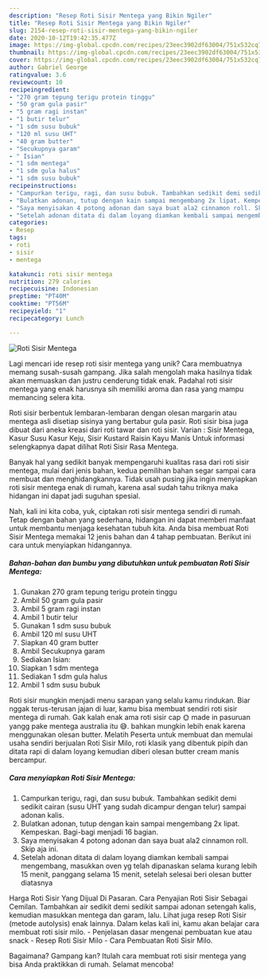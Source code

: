 ```yaml
---
description: "Resep Roti Sisir Mentega yang Bikin Ngiler"
title: "Resep Roti Sisir Mentega yang Bikin Ngiler"
slug: 2154-resep-roti-sisir-mentega-yang-bikin-ngiler
date: 2020-10-12T19:42:35.477Z
image: https://img-global.cpcdn.com/recipes/23eec3902df63004/751x532cq70/roti-sisir-mentega-foto-resep-utama.jpg
thumbnail: https://img-global.cpcdn.com/recipes/23eec3902df63004/751x532cq70/roti-sisir-mentega-foto-resep-utama.jpg
cover: https://img-global.cpcdn.com/recipes/23eec3902df63004/751x532cq70/roti-sisir-mentega-foto-resep-utama.jpg
author: Gabriel George
ratingvalue: 3.6
reviewcount: 10
recipeingredient:
- "270 gram tepung terigu protein tinggu"
- "50 gram gula pasir"
- "5 gram ragi instan"
- "1 butir telur"
- "1 sdm susu bubuk"
- "120 ml susu UHT"
- "40 gram butter"
- "Secukupnya garam"
- " Isian"
- "1 sdm mentega"
- "1 sdm gula halus"
- "1 sdm susu bubuk"
recipeinstructions:
- "Campurkan terigu, ragi, dan susu bubuk. Tambahkan sedikit demi sedikit cairan (susu UHT yang sudah dicampur dengan telur) sampai adonan kalis."
- "Bulatkan adonan, tutup dengan kain sampai mengembang 2x lipat. Kempeskan. Bagi-bagi menjadi 16 bagian."
- "Saya menyisakan 4 potong adonan dan saya buat ala2 cinnamon roll. Skip aja ini."
- "Setelah adonan ditata di dalam loyang diamkan kembali sampai mengembang, masukkan oven yg telah dipanaskan selama kurang lebih 15 menit, panggang selama 15 menit, setelah selesai beri olesan butter diatasnya"
categories:
- Resep
tags:
- roti
- sisir
- mentega

katakunci: roti sisir mentega 
nutrition: 279 calories
recipecuisine: Indonesian
preptime: "PT40M"
cooktime: "PT56M"
recipeyield: "1"
recipecategory: Lunch

---
```



![Roti Sisir Mentega](https://img-global.cpcdn.com/recipes/23eec3902df63004/751x532cq70/roti-sisir-mentega-foto-resep-utama.jpg)

Lagi mencari ide resep roti sisir mentega yang unik? Cara membuatnya memang susah-susah gampang. Jika salah mengolah maka hasilnya tidak akan memuaskan dan justru cenderung tidak enak. Padahal roti sisir mentega yang enak harusnya sih memiliki aroma dan rasa yang mampu memancing selera kita.

Roti sisir berbentuk lembaran-lembaran dengan olesan margarin atau mentega asli disetiap sisinya yang bertabur gula pasir. Roti sisir bisa juga dibuat dari aneka kreasi dari roti tawar dan roti sisir. Varian : Sisir Mentega, Kasur Susu Kasur Keju, Sisir Kustard Raisin Kayu Manis Untuk informasi selengkapnya dapat dilihat Roti Sisir Rasa Mentega.

Banyak hal yang sedikit banyak mempengaruhi kualitas rasa dari roti sisir mentega, mulai dari jenis bahan, kedua pemilihan bahan segar sampai cara membuat dan menghidangkannya. Tidak usah pusing jika ingin menyiapkan roti sisir mentega enak di rumah, karena asal sudah tahu triknya maka hidangan ini dapat jadi suguhan spesial.


Nah, kali ini kita coba, yuk, ciptakan roti sisir mentega sendiri di rumah. Tetap dengan bahan yang sederhana, hidangan ini dapat memberi manfaat untuk membantu menjaga kesehatan tubuh kita. Anda bisa membuat Roti Sisir Mentega memakai 12 jenis bahan dan 4 tahap pembuatan. Berikut ini cara untuk menyiapkan hidangannya.

<!--inarticleads1-->

##### Bahan-bahan dan bumbu yang dibutuhkan untuk pembuatan Roti Sisir Mentega:

1. Gunakan 270 gram tepung terigu protein tinggu
1. Ambil 50 gram gula pasir
1. Ambil 5 gram ragi instan
1. Ambil 1 butir telur
1. Gunakan 1 sdm susu bubuk
1. Ambil 120 ml susu UHT
1. Siapkan 40 gram butter
1. Ambil Secukupnya garam
1. Sediakan  Isian:
1. Siapkan 1 sdm mentega
1. Sediakan 1 sdm gula halus
1. Ambil 1 sdm susu bubuk


Roti sisir mungkin menjadi menu sarapan yang selalu kamu rindukan. Biar nggak terus-terusan jajan di luar, kamu bisa membuat sendiri roti sisir mentega di rumah. Gak kalah enak ama roti sisir cap 🌞 made in pasuruan yangg pake mentega australia itu 😅. bahkan mungkin lebih enak karena menggunakan olesan butter. Melatih Peserta untuk membuat dan memulai usaha sendiri berjualan Roti Sisir Milo, roti klasik yang dibentuk pipih dan ditata rapi di dalam loyang kemudian diberi olesan butter cream manis bercampur. 

<!--inarticleads2-->

##### Cara menyiapkan Roti Sisir Mentega:

1. Campurkan terigu, ragi, dan susu bubuk. Tambahkan sedikit demi sedikit cairan (susu UHT yang sudah dicampur dengan telur) sampai adonan kalis.
1. Bulatkan adonan, tutup dengan kain sampai mengembang 2x lipat. Kempeskan. Bagi-bagi menjadi 16 bagian.
1. Saya menyisakan 4 potong adonan dan saya buat ala2 cinnamon roll. Skip aja ini.
1. Setelah adonan ditata di dalam loyang diamkan kembali sampai mengembang, masukkan oven yg telah dipanaskan selama kurang lebih 15 menit, panggang selama 15 menit, setelah selesai beri olesan butter diatasnya


Harga Roti Sisir Yang Dijual Di Pasaran. Cara Penyajian Roti Sisir Sebagai Cemilan. Tambahkan air sedikit demi sedikit sampai adonan setengah kalis, kemudian masukkan mentega dan garam, lalu. Lihat juga resep Roti Sisir (metode autolysis) enak lainnya. Dalam kelas kali ini, kamu akan belajar cara membuat roti sisir milo. - Penjelasan dasar mengenai pembuatan kue atau snack - Resep Roti Sisir Milo - Cara Pembuatan Roti Sisir Milo. 

Bagaimana? Gampang kan? Itulah cara membuat roti sisir mentega yang bisa Anda praktikkan di rumah. Selamat mencoba!
